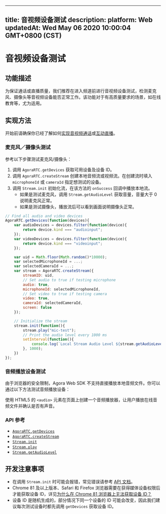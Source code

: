 
---
title: 音视频设备测试
description: 
platform: Web
updatedAt: Wed May 06 2020 10:00:04 GMT+0800 (CST)
---
# 音视频设备测试
## 功能描述

为保证通话或直播质量，我们推荐在进入频道前进行音视频设备测试，检测麦克风、摄像头等音视频设备能否正常工作。该功能对于有高质量要求的场景，如在线教育等，尤为适用。

## 实现方法

开始前请确保你已经了解如何[实现音视频通话](../../cn/Interactive%20Broadcast/start_call_web.md)或[互动直播](../../cn/Interactive%20Broadcast/start_live_web.md)。

### 麦克风／摄像头测试

参考以下步骤测试麦克风/摄像头：
1. 调用 `AgoraRTC.getDevices` 获取可用设备及设备 ID。
2. 调用 `AgoraRTC.createStream` 创建本地音频流或视频流。在创建流时填入 `microphoneId` 或 `cameraId` 指定想测试的设备。
3. 调用 `Stream.init` 初始化流，在该方法的 `onSuccess` 回调中播放本地流。
   - 如果是测试麦克风，调用 `Stream.getAudioLevel` 获取音量，音量大于 0 说明麦克风正常。
   - 如果是测试摄像头，播放流后可以看到画面说明摄像头正常。

```javascript
// Find all audio and video devices
AgoraRTC.getDevices(function(devices){
    var audioDevices = devices.filter(function(device){
        return device.kind === "audioinput";
    });
    var videoDevices = devices.filter(function(device){
        return device.kind === "videoinput";
    });

    var uid = Math.floor(Math.random()*10000);
    var selectedMicrophoneId = ...;
    var selectedCameraId = ...;
    var stream = AgoraRTC.createStream({
        streamID: uid,
        // Set audio to true if testing microphone
        audio: true,
        microphoneId: selectedMicrophoneId,
        // Set video to true if testing camera
        video: true,
        cameraId: selectedCameraId,
        screen: false
    });

    // Initialize the stream
    stream.init(function(){
        stream.play("mic-test");
        // Print the audio level every 1000 ms
        setInterval(function(){
            console.log(`Local Stream Audio Level ${stream.getAudioLevel()}`);
        }, 1000);
    })
});
```

### 音频播放设备测试

由于浏览器的安全限制，Agora Web SDK 不支持直接播放本地音频文件。你可以通过以下方法测试音频播放设备：

使用 HTML5 的 `<audio>` 元素在页面上创建一个音频播放器，让用户播放在线音频文件并确认是否有声音。

### API 参考

- [`AgoraRTC.getDevices`](https://docs.agora.io/cn/Interactive%20Broadcast/API%20Reference/web/globals.html#getdevices)
- [`AgoraRTC.createStream`](https://docs.agora.io/cn/Interactive%20Broadcast/API%20Reference/web/globals.html#createstream)
- [`Stream.init`](https://docs.agora.io/cn/Interactive%20Broadcast/API%20Reference/web/interfaces/agorartc.stream.html#init)
- [`Stream.play`](https://docs.agora.io/cn/Interactive%20Broadcast/API%20Reference/web/interfaces/agorartc.stream.html#play)
- [`Stream.getAudioLevel`](https://docs.agora.io/cn/Interactive%20Broadcast/API%20Reference/web/interfaces/agorartc.stream.html#getaudiolevel)


## 开发注意事项

- 在调用 `Stream.init` 时可能会报错，常见错误请参考 [API 文档](https://docs.agora.io/cn/Interactive%20Broadcast/API%20Reference/web/interfaces/agorartc.stream.html#init)。
- Chrome 81 及以上版本、Safari 和 Firefox 浏览器需要在获得媒体设备权限后才能获取设备 ID，详见[为什么在 Chrome 81 浏览器上无法获取设备 ID？](../../cn/faq/empty_deviceId.md)
- 设备 ID 是随机生成的，部分情况下同一个设备的 ID 可能会改变，因此我们建议每次测试设备时都先调用 `getDevices` 获取设备 ID。
